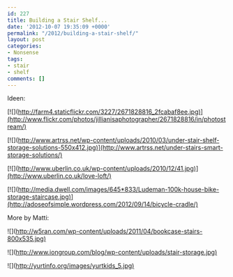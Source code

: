 ```yaml
---
id: 227
title: Building a Stair Shelf...
date: '2012-10-07 19:35:09 +0000'
permalink: "/2012/building-a-stair-shelf/"
layout: post
categories:
- Nonsense
tags:
- stair
- shelf
comments: []
---
```

Ideen:

[![](<http://farm4.staticflickr.com/3227/2671828816_2fcabaf8ee.jpg)](http://www.flickr.com/photos/jillianisaphotographer/2671828816/in/photostream/)>

[![](<http://www.artrss.net/wp-content/uploads/2010/03/under-stair-shelf-storage-solutions-550x412.jpg)](http://www.artrss.net/under-stairs-smart-storage-solutions/)>

[![](<http://www.uberlin.co.uk/wp-content/uploads/2010/12/41.jpg)](http://www.uberlin.co.uk/love-loft/)>

[![](<http://media.dwell.com/images/645*833/Ludeman-100k-house-bike-storage-staircase.jpg)](http://adoseofsimple.wordpress.com/2012/09/14/bicycle-cradle/)>

More by Matti:

![](<http://w5ran.com/wp-content/uploads/2011/04/bookcase-stairs-800x535.jpg)>

![](<http://www.iongroup.com/blog/wp-content/uploads/stair-storage.jpg)>

![](<http://yurtinfo.org/images/yurtkids_5.jpg)>
